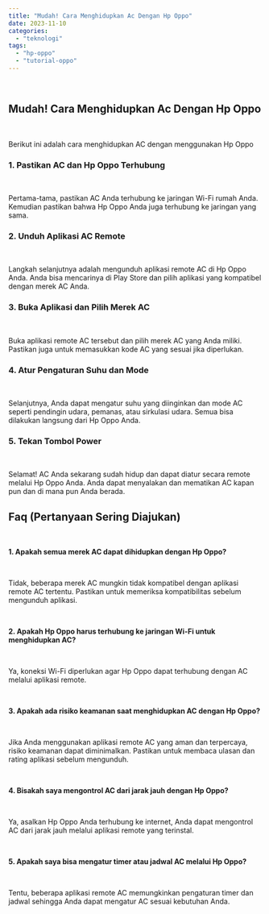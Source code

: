```yaml
---
title: "Mudah! Cara Menghidupkan Ac Dengan Hp Oppo"
date: 2023-11-10
categories: 
  - "teknologi"
tags: 
  - "hp-oppo"
  - "tutorial-oppo"
---
```


 

## Mudah! Cara Menghidupkan Ac Dengan Hp Oppo

 

Berikut ini adalah cara menghidupkan AC dengan menggunakan Hp Oppo

### 1\. Pastikan AC dan Hp Oppo Terhubung

 

Pertama-tama, pastikan AC Anda terhubung ke jaringan Wi-Fi rumah Anda. Kemudian pastikan bahwa Hp Oppo Anda juga terhubung ke jaringan yang sama.

### 2\. Unduh Aplikasi AC Remote

 

Langkah selanjutnya adalah mengunduh aplikasi remote AC di Hp Oppo Anda. Anda bisa mencarinya di Play Store dan pilih aplikasi yang kompatibel dengan merek AC Anda.

### 3\. Buka Aplikasi dan Pilih Merek AC

 

Buka aplikasi remote AC tersebut dan pilih merek AC yang Anda miliki. Pastikan juga untuk memasukkan kode AC yang sesuai jika diperlukan.

### 4\. Atur Pengaturan Suhu dan Mode

 

Selanjutnya, Anda dapat mengatur suhu yang diinginkan dan mode AC seperti pendingin udara, pemanas, atau sirkulasi udara. Semua bisa dilakukan langsung dari Hp Oppo Anda.

### 5\. Tekan Tombol Power

 

Selamat! AC Anda sekarang sudah hidup dan dapat diatur secara remote melalui Hp Oppo Anda. Anda dapat menyalakan dan mematikan AC kapan pun dan di mana pun Anda berada.

## Faq (Pertanyaan Sering Diajukan)

 

**1\. Apakah semua merek AC dapat dihidupkan dengan Hp Oppo?**

 

Tidak, beberapa merek AC mungkin tidak kompatibel dengan aplikasi remote AC tertentu. Pastikan untuk memeriksa kompatibilitas sebelum mengunduh aplikasi.

 

**2\. Apakah Hp Oppo harus terhubung ke jaringan Wi-Fi untuk menghidupkan AC?**

 

Ya, koneksi Wi-Fi diperlukan agar Hp Oppo dapat terhubung dengan AC melalui aplikasi remote.

 

**3\. Apakah ada risiko keamanan saat menghidupkan AC dengan Hp Oppo?**

 

Jika Anda menggunakan aplikasi remote AC yang aman dan terpercaya, risiko keamanan dapat diminimalkan. Pastikan untuk membaca ulasan dan rating aplikasi sebelum mengunduh.

 

**4\. Bisakah saya mengontrol AC dari jarak jauh dengan Hp Oppo?**

 

Ya, asalkan Hp Oppo Anda terhubung ke internet, Anda dapat mengontrol AC dari jarak jauh melalui aplikasi remote yang terinstal.

 

**5\. Apakah saya bisa mengatur timer atau jadwal AC melalui Hp Oppo?**

 

Tentu, beberapa aplikasi remote AC memungkinkan pengaturan timer dan jadwal sehingga Anda dapat mengatur AC sesuai kebutuhan Anda.
